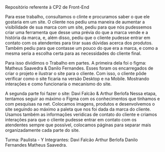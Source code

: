 Repositório referente à CP2 de Front-End

Para esse trabalho, consultamos o clinte e procuramos saber o que ele gostaria em um site.
O cliente nos pediu uma maneira de aumentar a visibilidade de sua marca com um site, pediu para que nós pudessemos criar uma ferramenta que desse uma prévia do que a marca vende e a história da marca, e, além disso, pediu que o cliente pudesse entrar em contato com os atendentes para tirar suas dúvidas acerca dos produtos. Também pediu para que contasse um pouco do que era a marca, e como a mesma seria a escolha certa para as necessidades do cliente final.

Para isso dividimos o Trabalho em partes. A primeira dela foi o figma:
Matheus Saavedra & Danilo Fernandes.
Esses foram os encarregados de criar o projeto e ilustrar o site para o cliente. Com isso, o cliente pôde verificar como o site ficaria na versão Desktop e na Mobile. Mostrando interações e como funcionaria o mecanismo do site.

A segunda parte foi fazer o site:
Davi Falcão & Arthur Berlofa
Nessa etapa, tentamos seguir ao máximo o Figma com os conhecimentos que tinhamos e com pesquisas na net.
Colocamos imagens, produtos e desenvolvemos o site seguindo ao máximo a paleta que nos foi dada da marca do cliente. Usamos também as informações veridicas de contato do cliente e criamos interações para que o cliente pudesse entrar em contato com os atendentes sempre que possível, colocamos páginas para separar mais organizadamente cada parte do site. 


Turma: Paulista - Y
Integrantes:
Davi Falcão
Arthur Berlofa
Danilo Fernandes
Matheus Saavedra.